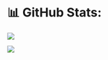 # 📊 GitHub Stats:
![](https://github-readme-stats.vercel.app/api?username=julesbrt&theme=radical&hide_border=false&include_all_commits=true&count_private=true)<br/>
<!--![](https://github-readme-streak-stats.herokuapp.com/?user=julesbrt&theme=radical&hide_border=false)<br/>-->
![](https://github-readme-stats.vercel.app/api/top-langs/?username=julesbrt&theme=radical&hide_border=false&include_all_commits=true&count_private=true&layout=compact)

<!-- Proudly created with GPRM ( https://gprm.itsvg.in ) -->
